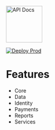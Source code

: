<p align="left">
 <img width="100px" src="https://basiq.io/wp-content/uploads/2022/03/basiq-logo-new-large.svg" align="center" alt="API Docs" /> 
</p>

[![Deploy Prod](https://github.com/basiqio/api-ref/actions/workflows/sync.yml/badge.svg)](https://github.com/basiqio/api-ref/actions/workflows/sync.yml)

# Features

-   Core
-   Data
-   Identity
-   Payments
-   Reports
-   Services
